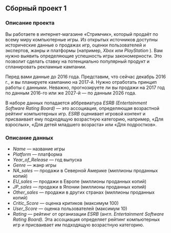 
## **Сборный проект 1**


### Описание проекта

Вы работаете в интернет-магазине «Стримчик», который продаёт по всему миру компьютерные игры. Из открытых источников доступны исторические данные о продажах игр, оценки пользователей и экспертов, жанры и платформы (например, *Xbox* или  *PlayStation* ). Вам нужно выявить определяющие успешность игры закономерности. Это позволит сделать ставку на потенциально популярный продукт и спланировать рекламные кампании.

Перед вами данные до 2016 года. Представим, что сейчас декабрь 2016 г., и вы планируете кампанию на 2017-й. Нужно отработать принцип работы с данными. Неважно, прогнозируете ли вы продажи на 2017 год по данным 2016-го или же 2027-й — по данным 2026 года.

В наборе данных попадается аббревиатура *ESRB (Entertainment Software Rating Board)* — это ассоциация, определяющая возрастной рейтинг компьютерных игр. *ESRB* оценивает игровой контент и присваивает ему подходящую возрастную категорию, например, «Для взрослых», «Для детей младшего возраста» или «Для подростков».

### Описание данных

* *Name* — название игры
* *Platform* — платформа
* *Year_of_Release* — год выпуска
* *Genre* — жанр игры
* *NA_sales —* продажи в Северной Америке (миллионы проданных копий)
* *EU_sales* — продажи в Европе (миллионы проданных копий)
* *JP_sales* — продажи в Японии (миллионы проданных копий)
* *Other_sales —* продажи в других странах (миллионы проданных копий)
* *Critic_Score* — оценка критиков (максимум 100)
* *User_Score* — оценка пользователей (максимум 10)
* *Rating* — рейтинг от организации *ESRB* (англ. *Entertainment Software Rating Board).* Эта ассоциация определяет рейтинг компьютерных игр и присваивает им подходящую возрастную категорию.
